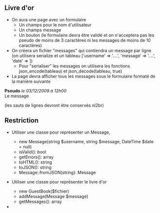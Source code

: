 ## Livre d'or

- On aura une page avec un formulaire
   - Un champs pour le nom d'utilisateur
   - Un champs message
   - Un bouton
   (le formulaire devra être validé et on n'acceptera pas les pseudo de moins de 3 caractères ni les messages de moins de 10 caractères)
- On créera un fichier "messages" qui contiendra un message par ligne 
(on utilisera serialize et un tableau ['username' => '....', 'message' => '....', 'date' => ])
    - Pour "serialiser" les messages on utilisera les fonctions json_encode(tableau) et json_decode(tableau, true)
- La page devra afficher tous les messages sous le formulaire formaté de la manière suivante
<p>
    <strong>Pseudo</strong> <em>le 03/12/2009 à 12h00</em><br>
    Le message
</p>
(les sauts de lignes devront être conservés nl2br)

## Restriction

- Utiliser une classe pour représenter un Message, 
    - new Message(string $username, string $message, DateTime $date = null)
    - isValid(): bool
    - getErrors(): array
    - toHTML(): string
    - toJSON(): string
    - Message::fromJSON(string): Message
- Utiliser une classe pour représenter le livre d'or
    - new GuestBook($fichier)
    - addMessage(Message $message)
    - getMessages(): array


- 